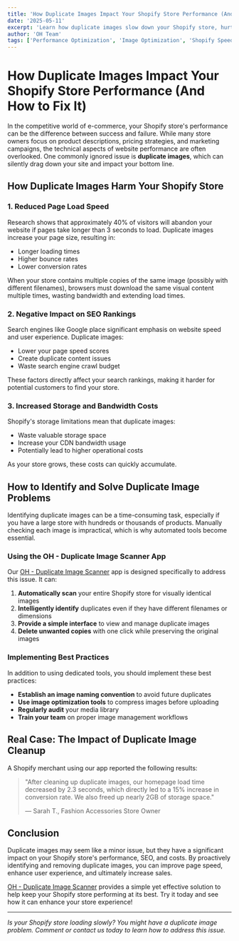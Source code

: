 ```yaml
---
title: 'How Duplicate Images Impact Your Shopify Store Performance (And How to Fix It)'
date: '2025-05-11'
excerpt: 'Learn how duplicate images slow down your Shopify store, hurt SEO rankings, and increase storage costs—plus discover easy solutions to these problems.'
author: 'OH Team'
tags: ['Performance Optimization', 'Image Optimization', 'Shopify Speed']
---
```


# How Duplicate Images Impact Your Shopify Store Performance (And How to Fix It)

In the competitive world of e-commerce, your Shopify store's performance can be the difference between success and failure. While many store owners focus on product descriptions, pricing strategies, and marketing campaigns, the technical aspects of website performance are often overlooked. One commonly ignored issue is **duplicate images**, which can silently drag down your site and impact your bottom line.

## How Duplicate Images Harm Your Shopify Store

### 1. Reduced Page Load Speed

Research shows that approximately 40% of visitors will abandon your website if pages take longer than 3 seconds to load. Duplicate images increase your page size, resulting in:

- Longer loading times
- Higher bounce rates
- Lower conversion rates

When your store contains multiple copies of the same image (possibly with different filenames), browsers must download the same visual content multiple times, wasting bandwidth and extending load times.

### 2. Negative Impact on SEO Rankings

Search engines like Google place significant emphasis on website speed and user experience. Duplicate images:

- Lower your page speed scores
- Create duplicate content issues
- Waste search engine crawl budget

These factors directly affect your search rankings, making it harder for potential customers to find your store.

### 3. Increased Storage and Bandwidth Costs

Shopify's storage limitations mean that duplicate images:

- Waste valuable storage space
- Increase your CDN bandwidth usage
- Potentially lead to higher operational costs

As your store grows, these costs can quickly accumulate.

## How to Identify and Solve Duplicate Image Problems

Identifying duplicate images can be a time-consuming task, especially if you have a large store with hundreds or thousands of products. Manually checking each image is impractical, which is why automated tools become essential.

### Using the OH - Duplicate Image Scanner App

Our [OH - Duplicate Image Scanner](https://apps.shopify.com/oh-duplicate-image-scanner) app is designed specifically to address this issue. It can:

1. **Automatically scan** your entire Shopify store for visually identical images
2. **Intelligently identify** duplicates even if they have different filenames or dimensions
3. **Provide a simple interface** to view and manage duplicate images
4. **Delete unwanted copies** with one click while preserving the original images

### Implementing Best Practices

In addition to using dedicated tools, you should implement these best practices:

- **Establish an image naming convention** to avoid future duplicates
- **Use image optimization tools** to compress images before uploading
- **Regularly audit** your media library
- **Train your team** on proper image management workflows

## Real Case: The Impact of Duplicate Image Cleanup

A Shopify merchant using our app reported the following results:

> "After cleaning up duplicate images, our homepage load time decreased by 2.3 seconds, which directly led to a 15% increase in conversion rate. We also freed up nearly 2GB of storage space."
> 
> — Sarah T., Fashion Accessories Store Owner

## Conclusion

Duplicate images may seem like a minor issue, but they have a significant impact on your Shopify store's performance, SEO, and costs. By proactively identifying and removing duplicate images, you can improve page speed, enhance user experience, and ultimately increase sales.

[OH - Duplicate Image Scanner](https://apps.shopify.com/oh-duplicate-image-scanner) provides a simple yet effective solution to help keep your Shopify store performing at its best. Try it today and see how it can enhance your store experience!

---

*Is your Shopify store loading slowly? You might have a duplicate image problem. Comment or contact us today to learn how to address this issue.*
